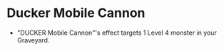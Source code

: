 # Ducker Mobile Cannon

*   "DUCKER Mobile Cannon"'s effect targets 1 Level 4 monster in your Graveyard.
